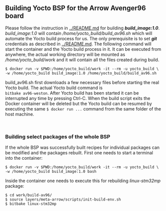 
## Building Yocto BSP for the Arrow Avenger96 board
Please follow the instruction in [ .\./README.md](https://github.com/ArrowElectronics/yocto_build/blob/master/README.md) for building ***build_image:1.0***. *build_image:1.0* will contain */home/yocto_build/build_av96.sh* which will automate the Yocto build process for us. The only prerequisite is to set ***git*** credentials as described in [.\./README.md](https://github.com/ArrowElectronics/yocto_build/blob/master/README.md).
The following command will start the container and the Yocto build process in it. It can be executed from anywhere, the actual working directory will be mounted as */home/yocto_build/work* and it will contain all the files created during build.
```
$ docker run -v $PWD:/home/yocto_build/work -it --rm -u yocto_build \
-w /home/yocto_build build_image:1.0 /home/yocto_build/build_av96.sh
```
build_av96.sh first downloads a few necessary files before starting the real Yocto build. The actual Yocto build command is \
`bitbake av96-weston`. After Yocto build has been started it can be interrupted any time by pressing Ctrl-C. When the build script exits the Docker container will be deleted but the Yocto build can be resumed by executing the same `$ docker run ...` command from the same folder of the host machine.

<br/>

### Building select packages of the whole BSP
If the whole BSP was successfully built recipes for individual packages can be modified and the packages rebuilt. First one needs to start a terminal into the container:

```
$ docker run -v $PWD:/home/yocto_build/work -it --rm -u yocto_build \
-w /home/yocto_build build_image:1.0 bash
```
Inside the container one needs to execute this for rebuilding *linux-stm32mp* package:
```
$ cd work/build-av96/
$ source layers/meta-arrow/scripts/init-build-env.sh
$ bitbake linux-stm32mp
```
